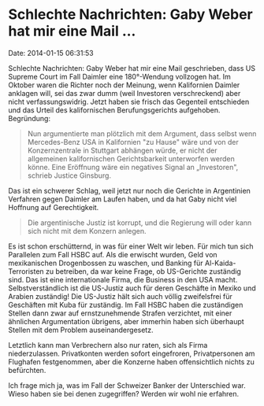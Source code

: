 Schlechte Nachrichten: Gaby Weber hat mir eine Mail \...
========================================================

Date: 2014-01-15 06:31:53

Schlechte Nachrichten: Gaby Weber hat mir eine Mail geschrieben, dass US
Supreme Court im Fall Daimler eine 180°-Wendung vollzogen hat. Im
Oktober waren die Richter noch der Meinung, wenn Kalifornien Daimler
anklagen will, sei das zwar dumm (weil Investoren verschreckend) aber
nicht verfassungswidrig. Jetzt haben sie frisch das Gegenteil
entschieden und das Urteil des kalifornischen Berufungsgerichts
aufgehoben. Begründung:

> Nun argumentierte man plötzlich mit dem Argument, dass selbst wenn
> Mercedes-Benz USA in Kalifornien \"zu Hause\" wäre und von der
> Konzernzentrale in Stuttgart abhängen würde, er nicht der allgemeinen
> kalifornischen Gerichtsbarkeit unterworfen werden könne. Eine
> Eröffnung wäre ein negatives Signal an „Investoren", schrieb Justice
> Ginsburg.

Das ist ein schwerer Schlag, weil jetzt nur noch die Gerichte in
Argentinien Verfahren gegen Daimler am Laufen haben, und da hat Gaby
nicht viel Hoffnung auf Gerechtigkeit.

> Die argentinische Justiz ist korrupt, und die Regierung will oder kann
> sich nicht mit dem Konzern anlegen.

Es ist schon erschütternd, in was für einer Welt wir leben. Für mich tun
sich Parallelen zum Fall HSBC auf. Als die erwischt wurden, Geld von
mexikanischen Drogenbossen zu waschen, und Banking für
Al-Kaida-Terroristen zu betreiben, da war keine Frage, ob US-Gerichte
zuständig sind. Das ist eine internationale Firma, die Business in den
USA macht. Selbstverständlich ist die US-Justiz auch für deren Geschäfte
in Mexiko und Arabien zuständig! Die US-Justiz hält sich auch völlig
zweifelsfrei für Geschäften mit Kuba für zuständig. Im Fall HSBC haben
die zuständigen Stellen dann zwar auf ernstzunehmende Strafen
verzichtet, mit einer ähnlichen Argumentation übrigens, aber immerhin
haben sich überhaupt Stellen mit dem Problem auseinandergesetz.

Letztlich kann man Verbrechern also nur raten, sich als Firma
niederzulassen. Privatkonten werden sofort eingefroren, Privatpersonen
am Flughafen festgenommen, aber die Konzerne haben offensichtlich nichts
zu befürchten.

Ich frage mich ja, was im Fall der Schweizer Banker der Unterschied war.
Wieso haben sie bei denen zugegriffen? Werden wir wohl nie erfahren.

